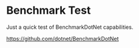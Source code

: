 # Benchmark Test

Just a quick test of BenchmarkDotNet capabilities.

https://github.com/dotnet/BenchmarkDotNet